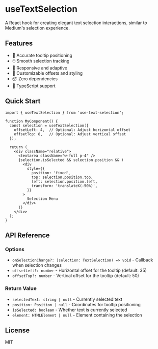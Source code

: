 # useTextSelection

A React hook for creating elegant text selection interactions, similar to Medium's selection experience.

## Features

- 🎯 Accurate tooltip positioning
- 🖱️ Smooth selection tracking
- 📱 Responsive and adaptive
- 🎨 Customizable offsets and styling
- 📦 Zero dependencies
- 💪 TypeScript support

## Quick Start

```tsx
import { useTextSelection } from 'use-text-selection';

function MyComponent() {
  const selection = useTextSelection({
    offsetLeft: 4,  // Optional: Adjust horizontal offset
    offsetTop: 8,   // Optional: Adjust vertical offset
  });

  return (
    <div className="relative">
      <textarea className="w-full p-4" />
      {selection.isSelected && selection.position && (
        <div
          style={{
            position: 'fixed',
            top: selection.position.top,
            left: selection.position.left,
            transform: 'translateX(-50%)',
          }}
        >
          Selection Menu
        </div>
      )}
    </div>
  );
}
```

## API Reference

### Options

- `onSelectionChange?: (selection: TextSelection) => void` - Callback when selection changes
- `offsetLeft?: number` - Horizontal offset for the tooltip (default: 35)
- `offsetTop?: number` - Vertical offset for the tooltip (default: 50)

### Return Value

- `selectedText: string | null` - Currently selected text
- `position: Position | null` - Coordinates for tooltip positioning
- `isSelected: boolean` - Whether text is currently selected
- `element: HTMLElement | null` - Element containing the selection

## License

MIT
